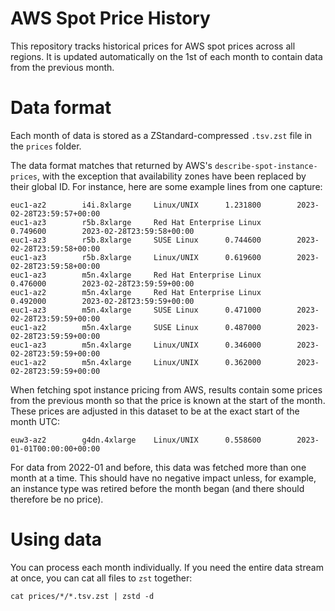 # AWS Spot Price History

This repository tracks historical prices for AWS spot prices across all regions. It is updated automatically on the 1st of each month to contain data from the previous month.

# Data format

Each month of data is stored as a ZStandard-compressed `.tsv.zst` file in the `prices` folder.

The data format matches that returned by AWS's `describe-spot-instance-prices`, with the exception that availability zones have been replaced by their global ID. For instance, here are some example lines from one capture:

```
euc1-az2        i4i.8xlarge     Linux/UNIX      1.231800        2023-02-28T23:59:57+00:00
euc1-az3        r5b.8xlarge     Red Hat Enterprise Linux        0.749600        2023-02-28T23:59:58+00:00
euc1-az3        r5b.8xlarge     SUSE Linux      0.744600        2023-02-28T23:59:58+00:00
euc1-az3        r5b.8xlarge     Linux/UNIX      0.619600        2023-02-28T23:59:58+00:00
euc1-az3        m5n.4xlarge     Red Hat Enterprise Linux        0.476000        2023-02-28T23:59:59+00:00
euc1-az2        m5n.4xlarge     Red Hat Enterprise Linux        0.492000        2023-02-28T23:59:59+00:00
euc1-az3        m5n.4xlarge     SUSE Linux      0.471000        2023-02-28T23:59:59+00:00
euc1-az2        m5n.4xlarge     SUSE Linux      0.487000        2023-02-28T23:59:59+00:00
euc1-az3        m5n.4xlarge     Linux/UNIX      0.346000        2023-02-28T23:59:59+00:00
euc1-az2        m5n.4xlarge     Linux/UNIX      0.362000        2023-02-28T23:59:59+00:00
```

When fetching spot instance pricing from AWS, results contain some prices from the previous month so that the price is known at the start of the month. These prices are adjusted in this dataset to be at the exact start of the month UTC:

```
euw3-az2        g4dn.4xlarge    Linux/UNIX      0.558600        2023-01-01T00:00:00+00:00
```

For data from 2022-01 and before, this data was fetched more than one month at a time. This should have no negative impact unless, for example, an instance type was retired before the month began (and there should therefore be no price).

# Using data

You can process each month individually. If you need the entire data stream at once, you can cat all files to `zst` together:

```
cat prices/*/*.tsv.zst | zstd -d
```